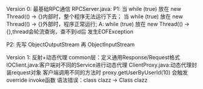 Version 0: 
    最基础RPC通信
RPCServer.java:
P1: 当 while (true) 放在 new Thread(() -> {}内部时，整个程序无法运行下去；
    当 while (true) 放在 new Thread(() -> {}外部时，程序正常运行;
A: while (true) 放在 new Thread(() -> {},thread会轮流查询，查不到id后 发生EOFException
    
P2: 先写 ObjectOutputStream 再 ObjectInputStream 

Version 1:
    反射+动态代理
common层：定义通用Response/Request格式
IOClient.java:客户端对不同的Service进行动态代理
ClientProxy.java:动态代理封装request对象
客户端调用不同的方法时 proxy.getUserByUserId(10) 会触发override invoke函数
语法错误：class<T> clazz -> Class<T> clazz

